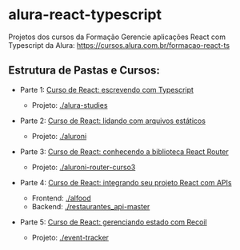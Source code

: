 # alura-react-typescript

Projetos dos cursos da Formação Gerencie aplicações React com Typescript da Alura: https://cursos.alura.com.br/formacao-react-ts

## Estrutura de Pastas e Cursos:

* Parte 1: [Curso de React: escrevendo com Typescript](https://cursos.alura.com.br/course/react-modernizando-escrever-typescript) 
    * Projeto: [./alura-studies](https://github.com/tiagomazzon/alura-react-typescript/tree/master/alura-studies)
    
* Parte 2: [Curso de React: lidando com arquivos estáticos](https://cursos.alura.com.br/course/react-arquivos-estaticos) 
    * Projeto: [./aluroni](https://github.com/tiagomazzon/alura-react-typescript/tree/master/aluroni)

* Parte 3: [Curso de React: conhecendo a biblioteca React Router](https://cursos.alura.com.br/course/react-biblioteca-react-router) 
    * Projeto: [./aluroni-router-curso3](https://github.com/tiagomazzon/alura-react-typescript/tree/master/aluroni-router-curso3)

* Parte 4: [Curso de React: integrando seu projeto React com APIs](https://cursos.alura.com.br/course/react-integrando-projeto-react-apis) 
    * Frontend: [./alfood](https://github.com/tiagomazzon/alura-react-typescript/tree/master/alfood)
    * Backend: [./restaurantes_api-master](https://github.com/tiagomazzon/alura-react-typescript/tree/master/restaurantes_api-master)

* Parte 5: [Curso de React: gerenciando estado com Recoil](https://cursos.alura.com.br/course/react-gerenciando-estado-recoil) 
    * Projeto: [./event-tracker](https://github.com/tiagomazzon/alura-react-typescript/tree/master/event-tracker)